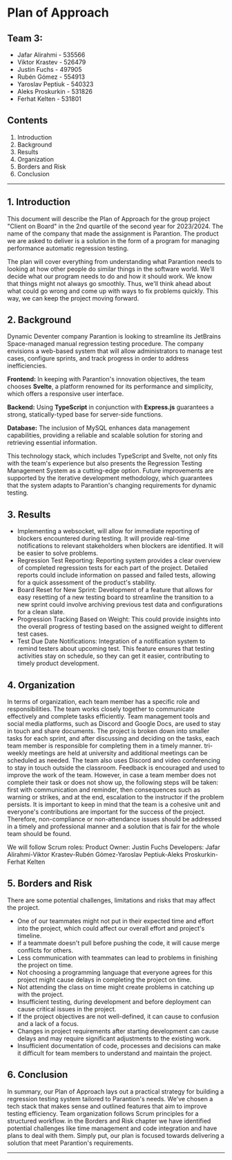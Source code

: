 # Plan of Approach

## Team 3:
- Jafar Alirahmi - 535566
- Viktor Krastev - 526479
- Justin Fuchs - 497905
- Rubén Gómez - 554913
- Yaroslav Peptiuk - 540323
- Aleks Proskurkin - 531826
- Ferhat Kelten - 531801

## Contents

1. Introduction
2. Background
3. Results
4. Organization
5. Borders and Risk
6. Conclusion

---

## 1. Introduction

This document will describe the Plan of Approach for the group project "Client on Board" in the 2nd quartile of the 
second year for 2023/2024. The name of the company that made the assignment is Parantion. The product we are asked to
deliver is a solution in the form of a program for managing performance automatic regression testing.

The plan will cover everything from understanding what Parantion needs to looking at how other people do similar things
in the software world. We'll decide what our program needs to do and how it should work. We know that things might not
always go smoothly. Thus, we'll think ahead about what could go wrong and come up with ways to fix problems quickly. 
This way, we can keep the project moving forward.

## 2. Background

Dynamic Deventer company Parantion is looking to streamline its JetBrains Space-managed manual regression testing
procedure. The company envisions a web-based system that will allow administrators to manage test cases, configure
sprints, and track progress in order to address inefficiencies.

**Frontend:** In keeping with Parantion's innovation objectives, the team chooses **Svelte**, a platform renowned for
its performance and simplicity, which offers a responsive user interface.

**Backend:** Using **TypeScript** in conjunction with **Express.js** guarantees a strong, statically-typed base for
server-side functions.

**Database:** The inclusion of MySQL enhances data management capabilities, providing a reliable and scalable solution 
for storing and retrieving essential information.

This technology stack, which includes TypeScript and Svelte, not only fits with the team's experience but also presents
the Regression Testing Management System as a cutting-edge option. Future improvements are supported by the iterative
development methodology, which guarantees that the system adapts to Parantion's changing requirements for dynamic 
testing.


## 3. Results


- Implementing a websocket, will allow for immediate reporting of blockers encountered during testing.
  It will provide real-time notifications to relevant stakeholders when blockers are identified. It will be easier to
  solve problems.
- Regression Test Reporting:
  Reporting system provides a clear overview of completed regression tests for each part of the project.
  Detailed reports could include information on passed and failed tests, allowing for a quick assessment of the 
  product's stability.
- Board Reset for New Sprint:
  Development of a feature that allows for easy resetting of a new testing board to streamline the transition to a new 
  sprint could involve archiving previous test data and configurations for a clean slate.
- Progression Tracking Based on Weight:
  This could provide insights into the overall progress of testing based on the assigned weight to different test cases.
- Test Due Date Notifications:
  Integration of a notification system to remind testers about upcoming test.
  This feature ensures that testing activities stay on schedule, so they can get it easier, contributing to timely 
  product development.

## 4. Organization

In terms of organization, each team member has a specific role and responsibilities. The team works closely together to
communicate effectively and complete tasks efficiently. Team management tools and social media platforms, such as
Discord and Google Docs, are used to stay in touch and share documents. The project is broken down into smaller tasks
for each sprint, and after discussing and deciding on the tasks, each team member is responsible for completing them in
a timely manner. tri-weekly meetings are held at university and additional meetings can be scheduled as needed. The team
also uses Discord and video conferencing to stay in touch outside the classroom. Feedback is encouraged and used to
improve the work of the team. However, in case a team member does not complete their task or does not show up,
the following steps will be taken: first with communication and reminder, then consequences such as warning or strikes,
and at the end, escalation to the instructor if the problem persists. It is important to keep in mind that the team is
a cohesive unit and everyone's contributions are important for the success of the project. Therefore, non-compliance or
non-attendance issues should be addressed in a timely and professional manner and a solution that is fair for the whole
team should be found.

We will follow Scrum roles:
Product Owner: Justin Fuchs
Developers: Jafar Alirahmi-Viktor Krastev-Rubén Gómez-Yaroslav Peptiuk-Aleks Proskurkin-Ferhat Kelten


## 5. Borders and Risk

There are some potential challenges, limitations and risks that may affect the project.

* One of our teammates might not put in their expected time and effort into the project, which could affect our overall 
  effort and project's timeline.
* If a teammate doesn't pull before pushing the code, it will cause merge conflicts for others.
* Less communication with teammates can lead to problems in finishing the project on time.
* Not choosing a programming language that everyone agrees for this project might cause delays in completing the project
  on time.
* Not attending the class on time might create problems in catching up with the project.
* Insufficient testing, during development and before deployment can cause critical issues in the project.
* If the project objectives are not well-defined, it can cause to confusion and a lack of a focus.
* Changes in project requirements after starting development can cause delays and may require significant adjustments to
  the existing work.
* Insufficient documentation of code, processes and decisions can make it difficult for team members to understand and
  maintain the project.


## 6. Conclusion

In summary, our Plan of Approach lays out a practical strategy for building a regression testing system tailored to 
Parantion's needs. We've chosen a tech stack that makes sense and outlined features that aim to improve testing 
efficiency. Team organization follows Scrum principles for a structured workflow.
in the Borders and Risk chapter we have identified potential challenges like time management and code integration and
have plans to deal with them. Simply put, our plan is focused towards delivering a solution that meet Parantion's 
requirements.


---

